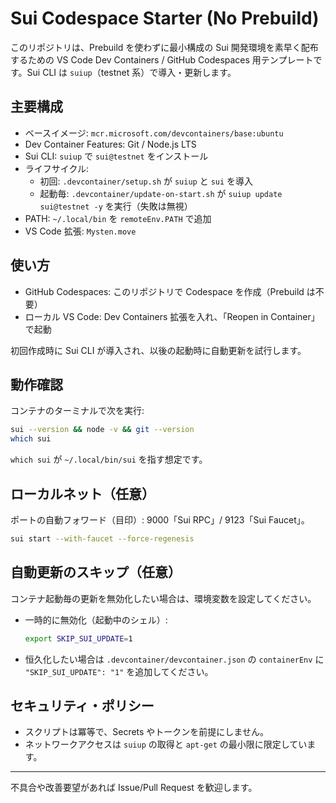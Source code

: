 # Sui Codespace Starter (No Prebuild)

このリポジトリは、Prebuild を使わずに最小構成の Sui 開発環境を素早く配布するための VS Code Dev Containers / GitHub Codespaces 用テンプレートです。Sui CLI は `suiup`（testnet 系）で導入・更新します。

## 主要構成
- ベースイメージ: `mcr.microsoft.com/devcontainers/base:ubuntu`
- Dev Container Features: Git / Node.js LTS
- Sui CLI: `suiup` で `sui@testnet` をインストール
- ライフサイクル:
  - 初回: `.devcontainer/setup.sh` が `suiup` と `sui` を導入
  - 起動毎: `.devcontainer/update-on-start.sh` が `suiup update sui@testnet -y` を実行（失敗は無視）
- PATH: `~/.local/bin` を `remoteEnv.PATH` で追加
- VS Code 拡張: `Mysten.move`

## 使い方
- GitHub Codespaces: このリポジトリで Codespace を作成（Prebuild は不要）
- ローカル VS Code: Dev Containers 拡張を入れ、「Reopen in Container」で起動

初回作成時に Sui CLI が導入され、以後の起動時に自動更新を試行します。

## 動作確認
コンテナのターミナルで次を実行:

```bash
sui --version && node -v && git --version
which sui
```
`which sui` が `~/.local/bin/sui` を指す想定です。

## ローカルネット（任意）
ポートの自動フォワード（目印）: 9000「Sui RPC」/ 9123「Sui Faucet」。

```bash
sui start --with-faucet --force-regenesis
```

## 自動更新のスキップ（任意）
コンテナ起動毎の更新を無効化したい場合は、環境変数を設定してください。

- 一時的に無効化（起動中のシェル）:
  ```bash
  export SKIP_SUI_UPDATE=1
  ```
- 恒久化したい場合は `.devcontainer/devcontainer.json` の `containerEnv` に `"SKIP_SUI_UPDATE": "1"` を追加してください。

## セキュリティ・ポリシー
- スクリプトは冪等で、Secrets やトークンを前提にしません。
- ネットワークアクセスは `suiup` の取得と `apt-get` の最小限に限定しています。

---
不具合や改善要望があれば Issue/Pull Request を歓迎します。
